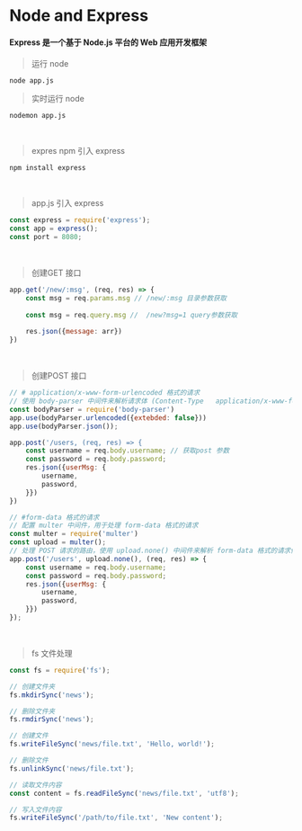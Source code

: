 
# Node and Express
#### Express 是一个基于 Node.js 平台的 Web 应用开发框架
> 运行 node
```shell
node app.js
```
> 实时运行 node
```shell
nodemon app.js
```
&nbsp;
> expres
> npm 引入 express
```shell
npm install express
```
&nbsp;
> app.js 引入 express
```javascript
const express = require('express'); 
const app = express();
const port = 8080;
```
&nbsp;
> 创建GET 接口
```javascript
app.get('/new/:msg', (req, res) => {
	const msg = req.params.msg // /new/:msg 目录参数获取
	
	const msg = req.query.msg //  /new?msg=1 query参数获取
	
	res.json({message: arr})
})
```
&nbsp;
> 创建POST 接口
```javascript
// # application/x-www-form-urlencoded 格式的请求
// 使用 body-parser 中间件来解析请求体 (Content-Type	application/x-www-form-urlencoded) 格式传递
const bodyParser = require('body-parser')
app.use(bodyParser.urlencoded({extebded: false}))
app.use(bodyParser.json());

app.post('/users, (req, res) => {
	const username = req.body.username; // 获取post 参数
	const password = req.body.password;
	res.json({userMsg: {
		username,
		password,
	}})
})

// #form-data 格式的请求
// 配置 multer 中间件，用于处理 form-data 格式的请求
const multer = require('multer')
const upload = multer();
// 处理 POST 请求的路由，使用 upload.none() 中间件来解析 form-data 格式的请求体
app.post('/users', upload.none(), (req, res) => {
    const username = req.body.username;
    const password = req.body.password;
    res.json({userMsg: {
    	username,
    	password,
    }})
});
```


&nbsp;
> fs 文件处理
```javascript
const fs = require('fs');

// 创建文件夹
fs.mkdirSync('news');

// 删除文件夹
fs.rmdirSync('news');

// 创建文件
fs.writeFileSync('news/file.txt', 'Hello, world!');

// 删除文件
fs.unlinkSync('news/file.txt');

// 读取文件内容
const content = fs.readFileSync('news/file.txt', 'utf8');

// 写入文件内容
fs.writeFileSync('/path/to/file.txt', 'New content');
```